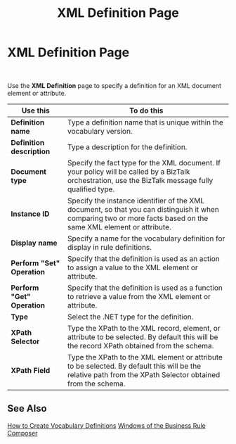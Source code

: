 ﻿---
title: XML Definition Page
TOCTitle: XML Definition Page
ms:assetid: 36e41aca-e4e1-4d8c-bf35-13498f098023
ms:mtpsurl: https://msdn.microsoft.com/en-us/library/Aa559592(v=BTS.80)
ms:contentKeyID: 51527288
ms.date: 08/30/2017
mtps_version: v=BTS.80
f1_keywords:
- bts10.bre.xml
---

# XML Definition Page

 

Use the **XML Definition** page to specify a definition for an XML document element or attribute.

<table>
<thead>
<tr class="header">
<th>Use this</th>
<th>To do this</th>
</tr>
</thead>
<tbody>
<tr class="odd">
<td><strong>Definition name</strong></td>
<td>Type a definition name that is unique within the vocabulary version.</td>
</tr>
<tr class="even">
<td><strong>Definition description</strong></td>
<td>Type a description for the definition.</td>
</tr>
<tr class="odd">
<td><strong>Document type</strong></td>
<td>Specify the fact type for the XML document. If your policy will be called by a BizTalk orchestration, use the BizTalk message fully qualified type.</td>
</tr>
<tr class="even">
<td><strong>Instance ID</strong></td>
<td>Specify the instance identifier of the XML document, so that you can distinguish it when comparing two or more facts based on the same XML element or attribute.</td>
</tr>
<tr class="odd">
<td><strong>Display name</strong></td>
<td>Specify a name for the vocabulary definition for display in rule definitions.</td>
</tr>
<tr class="even">
<td><strong>Perform &quot;Set&quot; Operation</strong></td>
<td>Specify that the definition is used as an action to assign a value to the XML element or attribute.</td>
</tr>
<tr class="odd">
<td><strong>Perform &quot;Get&quot; Operation</strong></td>
<td>Specify that the definition is used as a function to retrieve a value from the XML element or attribute.</td>
</tr>
<tr class="even">
<td><strong>Type</strong></td>
<td>Select the .NET type for the definition.</td>
</tr>
<tr class="odd">
<td><strong>XPath Selector</strong></td>
<td>Type the XPath to the XML record, element, or attribute to be selected. By default this will be the record XPath obtained from the schema.</td>
</tr>
<tr class="even">
<td><strong>XPath Field</strong></td>
<td>Type the XPath to the XML element or attribute to be selected. By default this will be the relative path from the XPath Selector obtained from the schema.</td>
</tr>
</tbody>
</table>


## See Also

[How to Create Vocabulary Definitions](https://msdn.microsoft.com/en-us/library/aa560743\(v=bts.80\))  
[Windows of the Business Rule Composer](https://msdn.microsoft.com/en-us/library/aa561030\(v=bts.80\))

